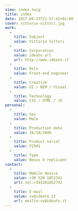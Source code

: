 ```yaml
---
view: index.twig
title: index
date: 2017-08-22T21:57:42+02:00
cover: vittorio-vittori.jpg
work:
  -
    title: Subject
    value: Vittorio Vittori
  -
    title: Corporation
    value: ideato srl
    url: http://www.ideato.it
  -
    title: Role
    value: Front-end engineer
  -
    title: Creative
    value: UI / BEM / Visual
  -
    title: Technology
    value: CSS / HTML / JS
personal:
  -
    title: Sex
    value: Male
  -
    title: Production date
    value: 16/10/2046
  -
    title: Product serial
    value: P2501
  -
    title: Type
    value: Nexus 6 replicant
contact:
  -
    title: Mobile device
    value: +39 320 1852742
    url: tel:+393201852742
  -
    title: E-mail
    value: vv@ideato.it
    url: mailto:vv@ideato.it
---
```

